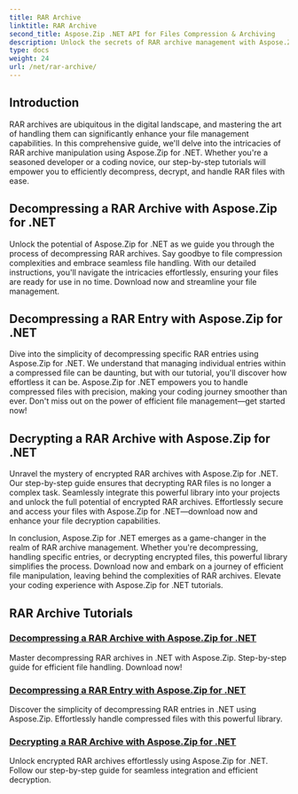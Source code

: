 ```yaml
---
title: RAR Archive
linktitle: RAR Archive
second_title: Aspose.Zip .NET API for Files Compression & Archiving
description: Unlock the secrets of RAR archive management with Aspose.Zip for .NET! Effortlessly decompress, decrypt, and handle compressed files. Download now for efficient file handling.
type: docs
weight: 24
url: /net/rar-archive/
---
```


## Introduction

RAR archives are ubiquitous in the digital landscape, and mastering the art of handling them can significantly enhance your file management capabilities. In this comprehensive guide, we'll delve into the intricacies of RAR archive manipulation using Aspose.Zip for .NET. Whether you're a seasoned developer or a coding novice, our step-by-step tutorials will empower you to efficiently decompress, decrypt, and handle RAR files with ease.

## Decompressing a RAR Archive with Aspose.Zip for .NET
Unlock the potential of Aspose.Zip for .NET as we guide you through the process of decompressing RAR archives. Say goodbye to file compression complexities and embrace seamless file handling. With our detailed instructions, you'll navigate the intricacies effortlessly, ensuring your files are ready for use in no time. Download now and streamline your file management.

## Decompressing a RAR Entry with Aspose.Zip for .NET
Dive into the simplicity of decompressing specific RAR entries using Aspose.Zip for .NET. We understand that managing individual entries within a compressed file can be daunting, but with our tutorial, you'll discover how effortless it can be. Aspose.Zip for .NET empowers you to handle compressed files with precision, making your coding journey smoother than ever. Don't miss out on the power of efficient file management—get started now!

## Decrypting a RAR Archive with Aspose.Zip for .NET
Unravel the mystery of encrypted RAR archives with Aspose.Zip for .NET. Our step-by-step guide ensures that decrypting RAR files is no longer a complex task. Seamlessly integrate this powerful library into your projects and unlock the full potential of encrypted RAR archives. Effortlessly secure and access your files with Aspose.Zip for .NET—download now and enhance your file decryption capabilities.

In conclusion, Aspose.Zip for .NET emerges as a game-changer in the realm of RAR archive management. Whether you're decompressing, handling specific entries, or decrypting encrypted files, this powerful library simplifies the process. Download now and embark on a journey of efficient file manipulation, leaving behind the complexities of RAR archives. Elevate your coding experience with Aspose.Zip for .NET tutorials.
## RAR Archive Tutorials
### [Decompressing a RAR Archive with Aspose.Zip for .NET](./decompress-rar-archive/)
Master decompressing RAR archives in .NET with Aspose.Zip. Step-by-step guide for efficient file handling. Download now!
### [Decompressing a RAR Entry with Aspose.Zip for .NET](./decompress-rar-entry/)
Discover the simplicity of decompressing RAR entries in .NET using Aspose.Zip. Effortlessly handle compressed files with this powerful library.
### [Decrypting a RAR Archive with Aspose.Zip for .NET](./decrypt-rar-archive/)
Unlock encrypted RAR archives effortlessly using Aspose.Zip for .NET. Follow our step-by-step guide for seamless integration and efficient decryption.